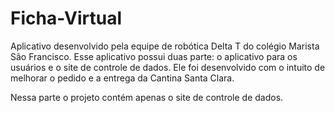 # Ficha-Virtual
Aplicativo desenvolvido pela equipe de robótica Delta T do colégio Marista São Francisco. Esse aplicativo possui duas parte: o aplicativo para os usuários e o site de controle de dados. Ele foi desenvolvido com o intuito de melhorar o pedido e a entrega da Cantina Santa Clara.

Nessa parte o projeto contém apenas o site de controle de dados.
